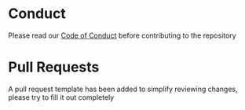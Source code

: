 # Conduct
Please read our [Code of Conduct](/CODE_OF_CONDUCT.md) before contributing to the repository

# Pull Requests
A pull request template has been added to simplify reviewing changes, please try to fill it out completely

